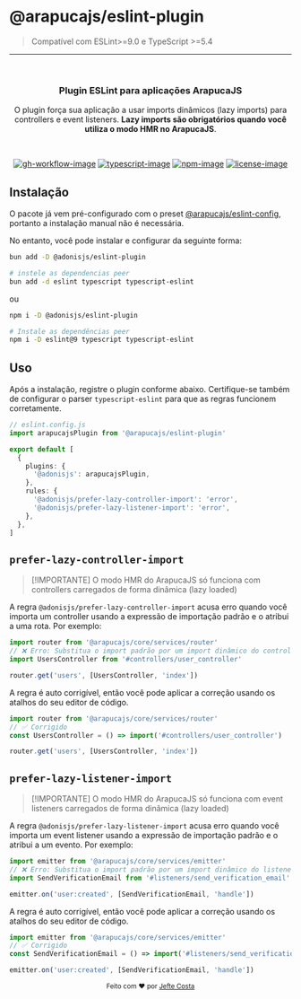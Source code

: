 # @arapucajs/eslint-plugin

> Compatível com ESLint>=9.0 e TypeScript >=5.4

<hr>
<br />

<div align="center">
  <h3>Plugin ESLint para aplicações ArapucaJS</h3>
  <p>
    O plugin força sua aplicação a usar imports dinâmicos (lazy imports) para controllers e event listeners. <strong>Lazy imports são obrigatórios quando você utiliza o modo HMR no ArapucaJS</strong>.
  </p>
</div>

<br />

<div align="center">

[![gh-workflow-image]][gh-workflow-url] [![typescript-image]][typescript-url] [![npm-image]][npm-url] [![license-image]][license-url]

</div>

## Instalação

O pacote já vem pré-configurado com o preset [@arapucajs/eslint-config](https://github.com/arapucajs/eslint-config), portanto a instalação manual não é necessária.

No entanto, você pode instalar e configurar da seguinte forma:

```sh
bun add -D @adonisjs/eslint-plugin

# instele as dependencias peer
bun add -d eslint typescript typescript-eslint
```

ou

```sh
npm i -D @adonisjs/eslint-plugin

# Instale as dependências peer
npm i -D eslint@9 typescript typescript-eslint
```

## Uso

Após a instalação, registre o plugin conforme abaixo. Certifique-se também de configurar o parser `typescript-eslint` para que as regras funcionem corretamente.

```ts
// eslint.config.js
import arapucajsPlugin from '@arapucajs/eslint-plugin'

export default [
  {
    plugins: {
      '@adonisjs': arapucajsPlugin,
    },
    rules: {
      '@adonisjs/prefer-lazy-controller-import': 'error',
      '@adonisjs/prefer-lazy-listener-import': 'error',
    },
  },
]
```

## `prefer-lazy-controller-import`

> [!IMPORTANTE]
> O modo HMR do ArapucaJS só funciona com controllers carregados de forma dinâmica (lazy loaded)

A regra `@adonisjs/prefer-lazy-controller-import` acusa erro quando você importa um controller usando a expressão de importação padrão e o atribui a uma rota. Por exemplo:

```ts
import router from '@arapucajs/core/services/router'
// ❌ Erro: Substitua o import padrão por um import dinâmico do controller
import UsersController from '#controllers/user_controller'

router.get('users', [UsersController, 'index'])
```

A regra é auto corrigível, então você pode aplicar a correção usando os atalhos do seu editor de código.

```ts
import router from '@arapucajs/core/services/router'
// ✅ Corrigido
const UsersController = () => import('#controllers/user_controller')

router.get('users', [UsersController, 'index'])
```

## `prefer-lazy-listener-import`

> [!IMPORTANTE]
> O modo HMR do ArapucaJS só funciona com event listeners carregados de forma dinâmica (lazy loaded)

A regra `@adonisjs/prefer-lazy-listener-import` acusa erro quando você importa um event listener usando a expressão de importação padrão e o atribui a um evento. Por exemplo:

```ts
import emitter from '@arapucajs/core/services/emitter'
// ❌ Erro: Substitua o import padrão por um import dinâmico do listener
import SendVerificationEmail from '#listeners/send_verification_email'

emitter.on('user:created', [SendVerificationEmail, 'handle'])
```

A regra é auto corrigível, então você pode aplicar a correção usando os atalhos do seu editor de código.

```ts
import emitter from '@arapucajs/core/services/emitter'
// ✅ Corrigido
const SendVerificationEmail = () => import('#listeners/send_verification_email')

emitter.on('user:created', [SendVerificationEmail, 'handle'])
```

<div align="center">
  <sub>Feito com ❤︎ por <a href="https://github.com/JefteCosta">Jefte Costa</a> 
</div>

[gh-workflow-image]: https://img.shields.io/github/actions/workflow/status/arapucajs/eslint-plugin/checks.yml?style=for-the-badge
[gh-workflow-url]: https://github.com/arapucajs/eslint-plugin/actions/workflows/checks.yml 'Github action'
[typescript-image]: https://img.shields.io/badge/Typescript-294E80.svg?style=for-the-badge&logo=typescript
[typescript-url]: "typescript"
[npm-image]: https://img.shields.io/npm/v/@arapucajs/eslint-plugin/latest.svg?style=for-the-badge&logo=npm
[npm-url]: https://www.npmjs.com/package/@arapucajs/eslint-plugin/v/latest 'npm'
[license-url]: LICENSE.md
[license-image]: https://img.shields.io/github/license/arapucajs/eslint-plugin?style=for-the
